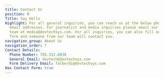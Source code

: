```yaml
---
title: Contact Us
position: 8
Title: Say Hello
Highlight: For all general inquiries, you can reach us at the below phone number and
  email addresses. For journalist and media inquiries please email our communications
  team at media@devtechsys.com. For all inquiries, you can also fill out the below
  form and someone from our team will contact you.
navigation_group: About Us
navigation_order: 7
Contact Details:
  Phone Number: 703.312.6038
  General Email: devtech@devtechsys.com
  Form Delivery Email: falberdi@devtechsys.com
Has Contact Form: true
---
```


